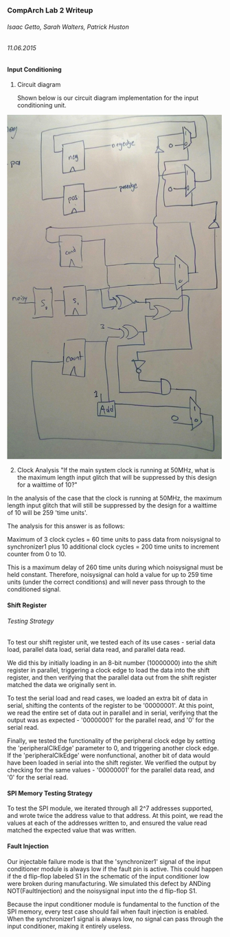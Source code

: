 ### CompArch Lab 2 Writeup
###### Isaac Getto, Sarah Walters, Patrick Huston
###### 11.06.2015

#### Input Conditioning
1. Circuit diagram


    Shown below is our circuit diagram implementation for the input conditioning unit.
    
<img src="img/circuit_diargam.jpg" width="500px" height="800px" />

2. Clock Analysis
"If the main system clock is running at 50MHz, what is the maximum length input glitch that will be suppressed by this design for a waittime of 10?"

In the analysis of the case that the clock is running at 50MHz, the maximum length input glitch that will still be suppressed by the design for a waittime of 10 will be 259 'time units'.

The analysis for this answer is as follows:

Maximum of 3 clock cycles = 60 time units to pass data from noisysignal to synchronizer1
plus 10 additional clock cycles = 200 time units to increment counter from 0 to 10.

This is a maximum delay of 260 time units during which noisysignal must be held constant. Therefore, noisysignal can hold a value for up to 259 time units (under the correct conditions) and will never pass through to the conditioned signal.

#### Shift Register
###### Testing Strategy
To test our shift register unit, we tested each of its use cases - serial data load, parallel data load, serial data read, and parallel data read. 

We did this by initially loading in an 8-bit number (10000000) into the shift register in parallel, triggering a clock edge to load the data into the shift register, and then verifying that the parallel data out from the shift register matched the data we originally sent in.

To test the serial load and read cases, we loaded an extra bit of data in serial, shifting the contents of the register to be '00000001'. At this point, we read the entire set of data out in parallel and in serial, verifying that the output was as expected - '00000001' for the parallel read, and '0' for the serial read.

Finally, we tested the functionality of the peripheral clock edge by setting the 'peripheralClkEdge' parameter to 0, and triggering another clock edge. If the 'peripheralClkEdge' were nonfunctional, another bit of data would have been loaded in serial into the shift register. We verified the output by checking for the same values - '00000001' for the parallel data read, and '0' for the serial read.

#### SPI Memory Testing Strategy
To test the SPI module, we iterated through all 2^7 addresses supported, and wrote twice the address value to that address. At this point, we read the values at each of the addresses written to, and ensured the value read matched the expected value that was written.

#### Fault Injection
Our injectable failure mode is that the 'synchronizer1' signal of the input conditioner module is always low if the fault pin is active. This could happen if the d flip-flop labeled S1 in the schematic of the input conditioner low were broken during manufacturing. We simulated this defect by ANDing NOT(FaultInjection) and the noisysignal input into the d flip-flop S1. 

Because the input conditioner module is fundamental to the function of the SPI memory, every test case should fail when fault injection is enabled. When the synchronizer1 signal is always low, no signal can pass through the input conditioner, making it entirely useless.
